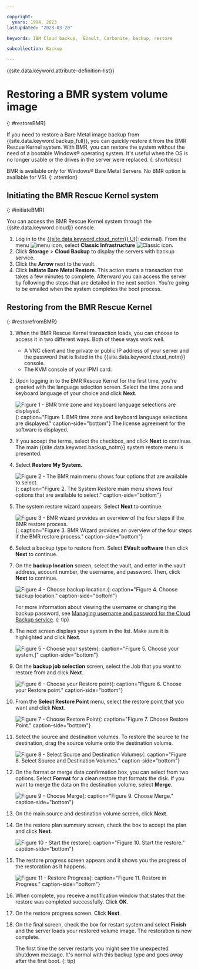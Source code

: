 ```yaml
---

copyright:
  years: 1994, 2023
lastupdated: "2023-03-20"

keywords: IBM Cloud backup,  EVault, Carbonite, backup, restore

subcollection: Backup

---
```

{{site.data.keyword.attribute-definition-list}}

# Restoring a BMR system volume image
{: #restoreBMR}

If you need to restore a Bare Metal image backup from {{site.data.keyword.backup_full}}, you can quickly restore it from the BMR Rescue Kernel system. With BMR, you can restore the system without the need of a bootable Windows&reg; operating system. It's useful when the OS is no longer usable or the drives in the server were replaced.
{: shortdesc}

BMR is available only for Windows&reg; Bare Metal Servers. No BMR option is available for VSI.
{: attention}

## Initiating the BMR Rescue Kernel system
{: #initiateBMR}

You can access the BMR Rescue Kernel system through the {{site.data.keyword.cloud}} console.
1. Log in to the [{{site.data.keyword.cloud_notm}} UI](/login){: external}. From the menu ![menu icon](../icons/icon_hamburger.svg "menu"), select **Classic Infrastructure** ![Classic icon](../icons/classic.svg "Classic").
2. Click **Storage** > **Cloud Backup** to display the servers with backup service.
3. Click the **Arrow** next to the vault.
4. Click **Initiate Bare Metal Restore**. This action starts a transaction that takes a few minutes to complete. Afterward you can access the server by following the steps that are detailed in the next section. You're going to be emailed when the system completes the boot process.


## Restoring from the BMR Rescue Kernel
{: #restorefromBMR}

1. When the BMR Rescue Kernel transaction loads, you can choose to access it in two different ways. Both of these ways work well.
   - A VNC client and the private or public IP address of your server and the password that is listed in the {{site.data.keyword.cloud_notm}} console.
   - The KVM console of your IPMI card.
   
2. Upon logging in to the BMR Rescue Kernel for the first time, you're greeted with the language selection screen. Select the time zone and keyboard language of your choice and click **Next**.

   ![Figure 1 - BMR time zone and keyboard language selections are displayed.](/images/bmr1.svg){: caption="Figure 1. BMR time zone and keyboard language selections are displayed." caption-side="bottom"}
   The license agreement for the software is displayed.

3. If you accept the terms, select the checkbox, and click **Next** to continue. The main {{site.data.keyword.backup_notm}} system restore menu is presented.

4. Select **Restore My System**.

    ![Figure 2 - The BMR main menu shows four options that are available to select.](/images/bmr2.svg){: caption="Figure 2. The System Restore main menu shows four options that are available to select." caption-side="bottom"}

5. The system restore wizard appears. Select **Next** to continue.

    ![Figure 3 - BMR wizard provides an overview of the four steps if the BMR restore process.](/images/bmr3.svg){: caption="Figure 3. BMR Wizard provides an overview of the four steps if the BMR restore process." caption-side="bottom"}

6. Select a backup type to restore from. Select **EVault software** then click **Next** to continue.

7. On the **backup location** screen, select the vault, and enter in the vault address, account number, the username, and password. Then, click **Next** to continue.

    ![Figure 4 - Choose backup location.](/images/bmr4.svg){: caption="Figure 4. Choose backup location." caption-side="bottom"}

    For more information about viewing the username or changing the backup password, see [Managing username and password for the Cloud Backup service](/docs/Backup?topic=Backup-changePassword).
    {: tip}

8. The next screen displays your system in the list. Make sure it is highlighted and click **Next**.

    ![Figure 5 - Choose your system](/images/bmr5.svg){: caption="Figure 5. Choose your system.]" caption-side="bottom"}

9. On the **backup job selection** screen, select the Job that you want to restore from and click **Next**.

    ![Figure 6 - Choose your Restore point](/images/bmr6.svg){: caption="Figure 6. Choose your Restore point." caption-side="bottom"}

10. From the **Select Restore Point** menu, select the restore point that you want and click **Next**.

    ![Figure 7 - Choose Restore Point](/images/bmr8.svg){: caption="Figure 7. Choose Restore Point." caption-side="bottom"}

11. Select the source and destination volumes. To restore the source to the destination, drag the source volume onto the destination volume.

    ![Figure 8 - Select Source and Destination Volumes](/images/bmr9.svg){: caption="Figure 8. Select Source and Destination Volumes." caption-side="bottom"}

12. On the format or merge data confirmation box, you can select from two options. Select **Format** for a clean restore that formats the disk. If you want to merge the data on the destination volume, select **Merge**.

    ![Figure 9 - Choose Merge](/images/bmr10.svg){: caption="Figure 9. Choose Merge." caption-side="bottom"}

13. On the main source and destination volume screen, click **Next**.
14. On the restore plan summary screen, check the box to accept the plan and click **Next**.

    ![Figure 10 - Start the restore](/images/bmr11.svg){: caption="Figure 10. Start the restore." caption-side="bottom"}

15. The restore progress screen appears and it shows you the progress of the restoration as it happens.

    ![Figure 11 - Restore Progress](/images/bmr12.svg){: caption="Figure 11. Restore in Progress." caption-side="bottom"}

16. When complete, you receive a notification window that states that the restore was completed successfully. Click **OK**.
17. On the restore progress screen. Click **Next**.
18. On the final screen, check the box for restart system and select **Finish** and the server loads your restored volume image.
    The restoration is now complete.

    The first time the server restarts you might see the unexpected shutdown message. It's normal with this backup type and goes away after the first boot.
    {: tip}
